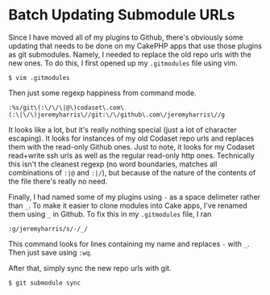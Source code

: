 # Batch Updating Submodule URLs

Since I have moved all of my plugins to Github, there's obviously some updating that needs to be done on my CakePHP apps that use those plugins as git submodules. Namely, I needed to replace the old repo urls with the new ones. To do this, I first opened up my `.gitmodules` file using vim.

```
$ vim .gitmodules
```

Then just some regexp happiness from command mode.

```
:%s/git\(:\/\/\|@\)codaset\.com\(:\|\/\)jeremyharris\//git:\/\/github\.com\/jeremyharris\//g
```

It looks like a lot, but it's really nothing special (just a lot of character escaping). It looks for instances of my old Codaset repo urls and replaces them with the read-only Github ones. Just to note, it looks for my Codaset read+write ssh urls as well as the regular read-only http ones. Technically this isn't the cleanest regexp (no word boundaries, matches all combinations of `:|@` and `:|/`), but because of the nature of the contents of the file there's really no need.

Finally, I had named some of my plugins using `-` as a space delimeter rather than `_`. To make it easier to clone modules into Cake apps, I've renamed them using `_` in Github. To fix this in my `.gitmodules` file, I ran

```
:g/jeremyharris/s/-/_/
```

This command looks for lines containing my name and replaces `-` with `_`. Then just save using `:wq`.

After that, simply sync the new repo urls with git.

```
$ git submodule sync
```